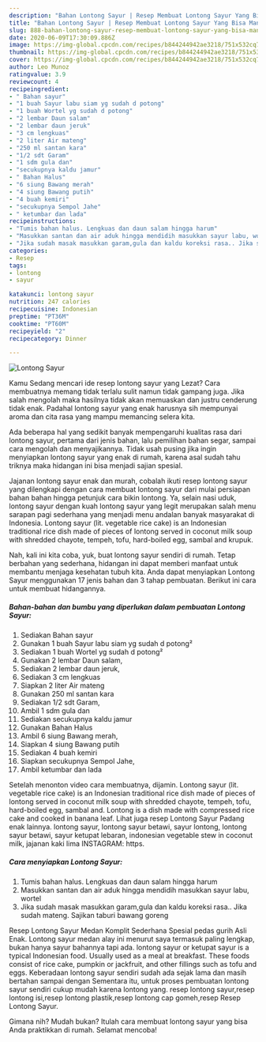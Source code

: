 ```yaml
---
description: "Bahan Lontong Sayur | Resep Membuat Lontong Sayur Yang Bisa Manjain Lidah"
title: "Bahan Lontong Sayur | Resep Membuat Lontong Sayur Yang Bisa Manjain Lidah"
slug: 888-bahan-lontong-sayur-resep-membuat-lontong-sayur-yang-bisa-manjain-lidah
date: 2020-06-09T17:30:09.886Z
image: https://img-global.cpcdn.com/recipes/b844244942ae3218/751x532cq70/lontong-sayur-foto-resep-utama.jpg
thumbnail: https://img-global.cpcdn.com/recipes/b844244942ae3218/751x532cq70/lontong-sayur-foto-resep-utama.jpg
cover: https://img-global.cpcdn.com/recipes/b844244942ae3218/751x532cq70/lontong-sayur-foto-resep-utama.jpg
author: Leo Munoz
ratingvalue: 3.9
reviewcount: 4
recipeingredient:
- " Bahan sayur"
- "1 buah Sayur labu siam yg sudah d potong"
- "1 buah Wortel yg sudah d potong"
- "2 lembar Daun salam"
- "2 lembar daun jeruk"
- "3 cm lengkuas"
- "2 liter Air mateng"
- "250 ml santan kara"
- "1/2 sdt Garam"
- "1 sdm gula dan"
- "secukupnya kaldu jamur"
- " Bahan Halus"
- "6 siung Bawang merah"
- "4 siung Bawang putih"
- "4 buah kemiri"
- "secukupnya Sempol Jahe"
- " ketumbar dan lada"
recipeinstructions:
- "Tumis bahan halus. Lengkuas dan daun salam hingga harum"
- "Masukkan santan dan air aduk hingga mendidih masukkan sayur labu, wortel"
- "Jika sudah masak masukkan garam,gula dan kaldu koreksi rasa.. Jika sudah mateng. Sajikan taburi bawang goreng"
categories:
- Resep
tags:
- lontong
- sayur

katakunci: lontong sayur 
nutrition: 247 calories
recipecuisine: Indonesian
preptime: "PT36M"
cooktime: "PT60M"
recipeyield: "2"
recipecategory: Dinner

---
```



![Lontong Sayur](https://img-global.cpcdn.com/recipes/b844244942ae3218/751x532cq70/lontong-sayur-foto-resep-utama.jpg)

Kamu Sedang mencari ide resep lontong sayur yang Lezat? Cara membuatnya memang tidak terlalu sulit namun tidak gampang juga. Jika salah mengolah maka hasilnya tidak akan memuaskan dan justru cenderung tidak enak. Padahal lontong sayur yang enak harusnya sih mempunyai aroma dan cita rasa yang mampu memancing selera kita.

Ada beberapa hal yang sedikit banyak mempengaruhi kualitas rasa dari lontong sayur, pertama dari jenis bahan, lalu pemilihan bahan segar, sampai cara mengolah dan menyajikannya. Tidak usah pusing jika ingin menyiapkan lontong sayur yang enak di rumah, karena asal sudah tahu triknya maka hidangan ini bisa menjadi sajian spesial.

Jajanan lontong sayur enak dan murah, cobalah ikuti resep lontong sayur yang dilengkapi dengan cara membuat lontong sayur dari mulai persiapan bahan bahan hingga petunjuk cara bikin lontong. Ya, selain nasi uduk, lontong sayur dengan kuah lontong sayur yang legit merupakan salah menu sarapan pagi sederhana yang menjadi menu andalan banyak masyarakat di Indonesia. Lontong sayur (lit. vegetable rice cake) is an Indonesian traditional rice dish made of pieces of lontong served in coconut milk soup with shredded chayote, tempeh, tofu, hard-boiled egg, sambal and krupuk.


Nah, kali ini kita coba, yuk, buat lontong sayur sendiri di rumah. Tetap berbahan yang sederhana, hidangan ini dapat memberi manfaat untuk membantu menjaga kesehatan tubuh kita. Anda dapat menyiapkan Lontong Sayur menggunakan 17 jenis bahan dan 3 tahap pembuatan. Berikut ini cara untuk membuat hidangannya.

<!--inarticleads1-->

##### Bahan-bahan dan bumbu yang diperlukan dalam pembuatan Lontong Sayur:

1. Sediakan  Bahan sayur
1. Gunakan 1 buah Sayur labu siam yg sudah d potong²
1. Sediakan 1 buah Wortel yg sudah d potong²
1. Gunakan 2 lembar Daun salam,
1. Sediakan 2 lembar daun jeruk,
1. Sediakan 3 cm lengkuas
1. Siapkan 2 liter Air mateng
1. Gunakan 250 ml santan kara
1. Sediakan 1/2 sdt Garam,
1. Ambil 1 sdm gula dan
1. Sediakan secukupnya kaldu jamur
1. Gunakan  Bahan Halus
1. Ambil 6 siung Bawang merah,
1. Siapkan 4 siung Bawang putih
1. Sediakan 4 buah kemiri
1. Siapkan secukupnya Sempol Jahe,
1. Ambil  ketumbar dan lada


Setelah menonton video cara membuatnya, dijamin. Lontong sayur (lit. vegetable rice cake) is an Indonesian traditional rice dish made of pieces of lontong served in coconut milk soup with shredded chayote, tempeh, tofu, hard-boiled egg, sambal and. Lontong is a dish made with compressed rice cake and cooked in banana leaf. Lihat juga resep Lontong Sayur Padang enak lainnya. lontong sayur, lontong sayur betawi, sayur lontong, lontong sayur betawi, sayur ketupat lebaran, indonesian vegetable stew in coconut milk, jajanan kaki lima INSTAGRAM: https. 

<!--inarticleads2-->

##### Cara menyiapkan Lontong Sayur:

1. Tumis bahan halus. Lengkuas dan daun salam hingga harum
1. Masukkan santan dan air aduk hingga mendidih masukkan sayur labu, wortel
1. Jika sudah masak masukkan garam,gula dan kaldu koreksi rasa.. Jika sudah mateng. Sajikan taburi bawang goreng


Resep Lontong Sayur Medan Komplit Sederhana Spesial pedas gurih Asli Enak. Lontong sayur medan alay ini menurut saya termasuk paling lengkap, bukan hanya sayur bahannya tapi ada. lontong sayur or ketupat sayur is a typical Indonesian food. Usually used as a meal at breakfast. These foods consist of rice cake, pumpkin or jackfruit, and other fillings such as tofu and eggs. Keberadaan lontong sayur sendiri sudah ada sejak lama dan masih bertahan sampai dengan Sementara itu, untuk proses pembuatan lontong sayur sendiri cukup mudah karena lontong yang. resep lontong sayur,resep lontong isi,resep lontong plastik,resep lontong cap gomeh,resep Resep Lontong Sayur. 

Gimana nih? Mudah bukan? Itulah cara membuat lontong sayur yang bisa Anda praktikkan di rumah. Selamat mencoba!
